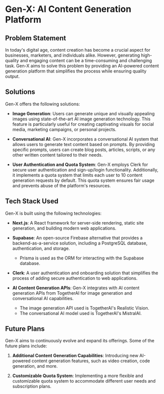 # Gen-X: AI Content Generation Platform

## Problem Statement

<p>In today's digital age, content creation has become a crucial aspect for businesses, marketers, and individuals alike. However, generating high-quality and engaging content can be a time-consuming and challenging task. Gen-X aims to solve this problem by providing an AI-powered content generation platform that simplifies the process while ensuring quality output.</p>

## Solutions

<p>Gen-X offers the following solutions:</p>

- **Image Generation**: Users can generate unique and visually appealing images using state-of-the-art AI image generation technology. This feature is particularly useful for creating captivating visuals for social media, marketing campaigns, or personal projects.
 

- **Conversational AI**: Gen-X incorporates a conversational AI system that allows users to generate text content based on prompts. By providing specific prompts, users can create blog posts, articles, scripts, or any other written content tailored to their needs.


- **User Authentication and Quota System**: Gen-X employs Clerk for secure user authentication and sign-up/login functionality. Additionally, it implements a quota system that limits each user to 10 content generation requests by default. This quota system ensures fair usage and prevents abuse of the platform's resources.

## Tech Stack Used

<p>Gen-X is built using the following technologies:</p>

- **Next.js**: A React framework for server-side rendering, static site generation, and building modern web applications.

- **Supabase**: An open-source Firebase alternative that provides a backend-as-a-service solution, including a PostgreSQL database, authentication, and storage.
  - Prisma is used as the ORM for interacting with the Supabase database.

- **Clerk**: A user authentication and onboarding solution that simplifies the process of adding secure authentication to web applications.

- **AI Content Generation APIs**: Gen-X integrates with AI content generation APIs from TogetherAI for image generation and conversational AI capabilities.
  - The image generation API used is TogetherAI's Realistic Vision.
  - The conversational AI model used is TogetherAI's MistralAI.

## Future Plans

<p>Gen-X aims to continuously evolve and expand its offerings. Some of the future plans include:</p>

1. **Additional Content Generation Capabilities**: Introducing new AI-powered content generation features, such as video creation, code generation, and more.

2. **Customizable Quota System**: Implementing a more flexible and customizable quota system to accommodate different user needs and subscription plans.

